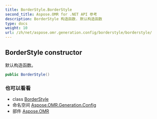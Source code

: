 ```yaml
---
title: BorderStyle.BorderStyle
second_title: Aspose.OMR for .NET API 参考
description: BorderStyle 构造函数. 默认构造函数
type: docs
weight: 10
url: /zh/net/aspose.omr.generation.config/borderstyle/borderstyle/
---
```

## BorderStyle constructor

默认构造函数。

```csharp
public BorderStyle()
```

### 也可以看看

* class [BorderStyle](../)
* 命名空间 [Aspose.OMR.Generation.Config](../../borderstyle/)
* 部件 [Aspose.OMR](../../../)


